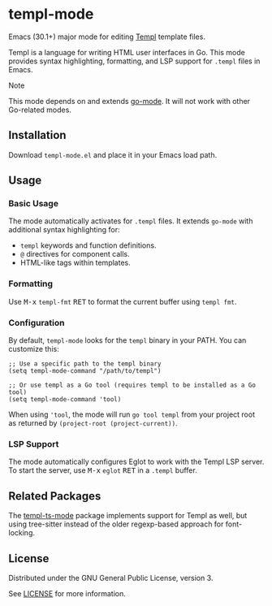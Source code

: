 # templ-mode

Emacs (30.1+) major mode for editing [Templ](https://templ.guide/) template files.

Templ is a language for writing HTML user interfaces in Go. This mode provides syntax highlighting, formatting, and LSP support for `.templ` files in Emacs.

> [!NOTE]
> This mode depends on and extends [go-mode](https://github.com/dominikh/go-mode.el). It will not work with other Go-related modes.

## Installation

Download `templ-mode.el` and place it in your Emacs load path.

## Usage

### Basic Usage

The mode automatically activates for `.templ` files. It extends `go-mode` with additional syntax highlighting for:

- `templ` keywords and function definitions.
- `@` directives for component calls.
- HTML-like tags within templates.

### Formatting

Use <kbd>M-x</kbd> `templ-fmt` <kbd>RET</kbd> to format the current buffer using `templ fmt`.

### Configuration

By default, `templ-mode` looks for the `templ` binary in your PATH. You can customize this:

```elisp
;; Use a specific path to the templ binary
(setq templ-mode-command "/path/to/templ")

;; Or use templ as a Go tool (requires templ to be installed as a Go tool)
(setq templ-mode-command 'tool)
```

When using `'tool`, the mode will run `go tool templ` from your project root as returned by `(project-root (project-current))`.

### LSP Support

The mode automatically configures Eglot to work with the Templ LSP server. To start the server, use <kbd>M-x</kbd> `eglot` <kbd>RET</kbd> in a `.templ` buffer.

## Related Packages

The [templ-ts-mode](https://github.com/danderson/templ-ts-mode) package implements support for Templ as well, but using tree-sitter instead of the older regexp-based approach for font-locking.

## License

Distributed under the GNU General Public License, version 3.

See [LICENSE](LICENSE) for more information.

